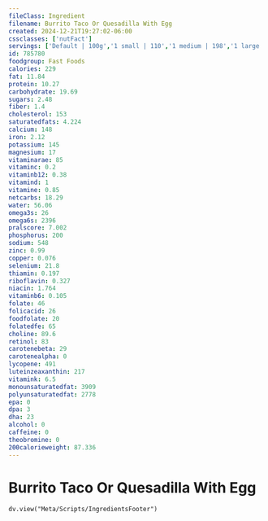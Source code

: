 ```yaml
---
fileClass: Ingredient
filename: Burrito Taco Or Quesadilla With Egg
created: 2024-12-21T19:27:02-06:00
cssclasses: ['nutFact']
servings: ['Default | 100g','1 small | 110','1 medium | 198','1 large | 238','1 cup | 144']
id: 785780
foodgroup: Fast Foods
calories: 229
fat: 11.84
protein: 10.27
carbohydrate: 19.69
sugars: 2.48
fiber: 1.4
cholesterol: 153
saturatedfats: 4.224
calcium: 148
iron: 2.12
potassium: 145
magnesium: 17
vitaminarae: 85
vitaminc: 0.2
vitaminb12: 0.38
vitamind: 1
vitamine: 0.85
netcarbs: 18.29
water: 56.06
omega3s: 26
omega6s: 2396
pralscore: 7.002
phosphorus: 200
sodium: 548
zinc: 0.99
copper: 0.076
selenium: 21.8
thiamin: 0.197
riboflavin: 0.327
niacin: 1.764
vitaminb6: 0.105
folate: 46
folicacid: 26
foodfolate: 20
folatedfe: 65
choline: 89.6
retinol: 83
carotenebeta: 29
carotenealpha: 0
lycopene: 491
luteinzeaxanthin: 217
vitamink: 6.5
monounsaturatedfat: 3909
polyunsaturatedfat: 2778
epa: 0
dpa: 3
dha: 23
alcohol: 0
caffeine: 0
theobromine: 0
200calorieweight: 87.336
---
```


# Burrito Taco Or Quesadilla With Egg

```dataviewjs
dv.view("Meta/Scripts/IngredientsFooter")
```